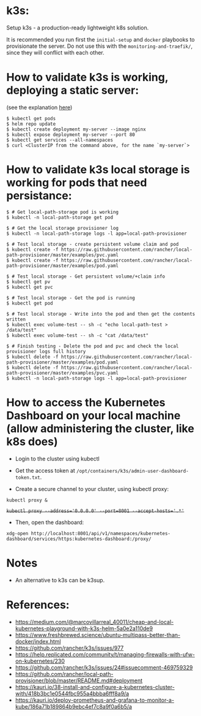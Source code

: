 # k3s:

Setup k3s - a production-ready lightweight k8s solution.

It is recommended you run first the `initial-setup` and `docker` playbooks to
provisionate the server. Do not use this with the `monitoring-and-traefik/`,
since they will conflict with each other.


# How to validate k3s is working, deploying a static server:
(see the explanation [here](https://fedoramagazine.org/kubernetes-on-fedora-iot-with-k3s/))

```
$ kubectl get pods
$ helm repo update
$ kubectl create deployment my-server --image nginx
$ kubectl expose deployment my-server --port 80
$ kubectl get services --all-namespaces
$ curl <ClusterIP from the command above, for the name `my-server`>
```

# How to validate k3s local storage is working for pods that need persistance:

```
$ # Get local-path-storage pod is working
$ kubectl -n local-path-storage get pod

$ # Get the local storage provisioner log
$ kubectl -n local-path-storage logs -l app=local-path-provisioner

$ # Test local storage - create persistent volume claim and pod
$ kubectl create -f https://raw.githubusercontent.com/rancher/local-path-provisioner/master/examples/pvc.yaml
$ kubectl create -f https://raw.githubusercontent.com/rancher/local-path-provisioner/master/examples/pod.yaml

$ # Test local storage - Get persistent volume/+claim info
$ kubectl get pv
$ kubectl get pvc

$ # Test local storage - Get the pod is running
$ kubectl get pod

$ # Test local storage - Write into the pod and then get the contents written
$ kubectl exec volume-test -- sh -c "echo local-path-test > /data/test"
$ kubectl exec volume-test -- sh -c "cat /data/test"

$ # Finish testing - Delete the pod and pvc and check the local provisioner logs full history
$ kubectl delete -f https://raw.githubusercontent.com/rancher/local-path-provisioner/master/examples/pod.yaml
$ kubectl delete -f https://raw.githubusercontent.com/rancher/local-path-provisioner/master/examples/pvc.yaml
$ kubectl -n local-path-storage logs -l app=local-path-provisioner
```


# How to access the Kubernetes Dashboard **on your local machine** (allow administering the cluster, like k8s does)

- Login to the cluster using kubectl

- Get the access token at `/opt/containers/k3s/admin-user-dashboard-token.txt`.

- Create a secure channel to your cluster, using kubectl proxy:

`kubectl proxy &`

~~`kubectl proxy --address='0.0.0.0' --port=8001 --accept-hosts='.*'`~~

- Then, open the dashboard:

`xdg-open http://localhost:8001/api/v1/namespaces/kubernetes-dashboard/services/https:kubernetes-dashboard:/proxy/`


# Notes

- An alternative to k3s can be k3sup.


# References:

- <https://medium.com/@marcovillarreal_40011/cheap-and-local-kubernetes-playground-with-k3s-helm-5a0e2a110de9>
- <https://www.freshbrewed.science/ubuntu-multipass-better-than-docker/index.html>
- <https://github.com/rancher/k3s/issues/977>
- <https://help.replicated.com/community/t/managing-firewalls-with-ufw-on-kubernetes/230>
- <https://github.com/rancher/k3s/issues/24#issuecomment-469759329>
- <https://github.com/rancher/local-path-provisioner/blob/master/README.md#deployment>
- <https://kauri.io/38-install-and-configure-a-kubernetes-cluster-with/418b3bc1e0544fbc955a4bbba6fff8a9/a>
- <https://kauri.io/deploy-prometheus-and-grafana-to-monitor-a-kube/186a71b189864b9ebc4ef7c8a9f0a6b5/a>
